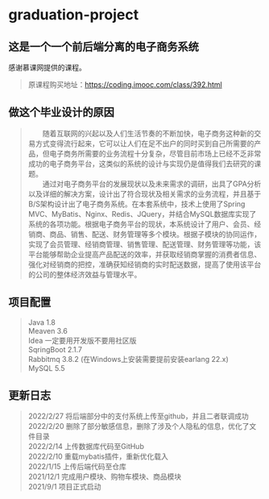 # graduation-project

## 这是一个一个前后端分离的电子商务系统

感谢慕课网提供的课程。
> 原课程购买地址：<https://coding.imooc.com/class/392.html>

## 做这个毕业设计的原因

>&emsp;&emsp;随着互联网的兴起以及人们生活节奏的不断加快，电子商务这种新的交易方式变得流行起来，它可以让人们在足不出户的同时买到自己所需要的产品，但电子商务所需要的业务流程十分复杂，尽管目前市场上已经不乏非常成功的电子商务平台，这类似的系统的设计与实现仍是值得我们去研究的课题。  
>&emsp;&emsp;通过对电子商务平台的发展现状以及未来需求的调研，出具了GPA分析以及详细的解决方案，设计出了符合现状及相关需求的业务流程，并且基于B/S架构设计出了电子商务系统。在本套系统中，技术上使用了Spring MVC、MyBatis、Nginx、Redis、JQuery，并结合MySQL数据库实现了系统的各项功能。根据电子商务平台的现状，本系统设计了用户、会员、经销商、商品、销售、配送、财务管理等多个模块。根据子模块的协同运作，实现了会员管理、经销商管理、销售管理、配送管理、财务管理等功能，该平台能够帮助企业提高产品配送的效率，并获取经销商掌握的消费者信息、强化对经销商的把控，准确获知经销商的实时配送数据，提高了使用该平台的公司的整体经济效益与管理水平。

## 项目配置
> Java 1.8  
> Meaven 3.6  
> Idea 一定要用开发版不要用社区版  
> SqringBoot 2.1.7  
> Rabbitmq 3.8.2 (在Windows上安装需要提前安装earlang 22.x)  
> MySQL 5.5

## 更新日志
>2022/2/27 将后端部分中的支付系统上传至github，并且二者联调成功  
>2022/2/20 删除了部分敏感信息，删除了涉及个人隐私的信息，优化了文件目录  
>2022/2/14 上传数据库代码至GitHub  
>2022/2/10 重载mybatis插件，重新优化载入  
>2022/1/15 上传后端代码至仓库  
>2021/12/1 完成用户模块、购物车模块、商品模块  
>2021/9/1 项目正式启动  
